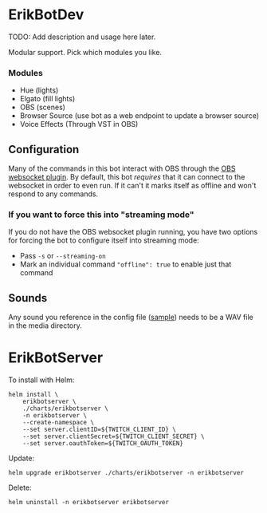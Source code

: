 # ErikBotDev

TODO: Add description and usage here later.

Modular support. Pick which modules you like.

### Modules

- Hue (lights)
- Elgato (fill lights)
- OBS (scenes)
- Browser Source (use bot as a web endpoint to update a browser source)
- Voice Effects (Through VST in OBS)

## Configuration

Many of the commands in this bot interact with OBS through the [OBS websocket plugin](https://obsproject.com/forum/resources/obs-websocket-remote-control-obs-studio-from-websockets.466/). By default, this bot _requires_ that it can connect to the websocket in order to even run. If it can't it marks itself as offline and won't respond to any commands.

### If you want to force this into "streaming mode"

If you do not have the OBS websocket plugin running, you have two options for forcing the bot to configure itself into streaming mode:

- Pass `-s` or `--streaming-on`
- Mark an individual command `"offline": true` to enable just that command

## Sounds

Any sound you reference in the config file ([sample](./erikbotdev.json)) needs to be a WAV file in the media directory.

# ErikBotServer

To install with Helm:

```shell
helm install \
    erikbotserver \
    ./charts/erikbotserver \
    -n erikbotserver \
    --create-namespace \
    --set server.clientID=${TWITCH_CLIENT_ID} \
    --set server.clientSecret=${TWITCH_CLIENT_SECRET} \
    --set server.oauthToken=${TWITCH_OAUTH_TOKEN}
```

Update:

```shell
helm upgrade erikbotserver ./charts/erikbotserver -n erikbotserver
```

Delete:

```shell
helm uninstall -n erikbotserver erikbotserver
```